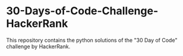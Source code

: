 # 30-Days-of-Code-Challenge-HackerRank
This repository contains the python solutions of the "30 Day of Code" challenge by HackerRank.
